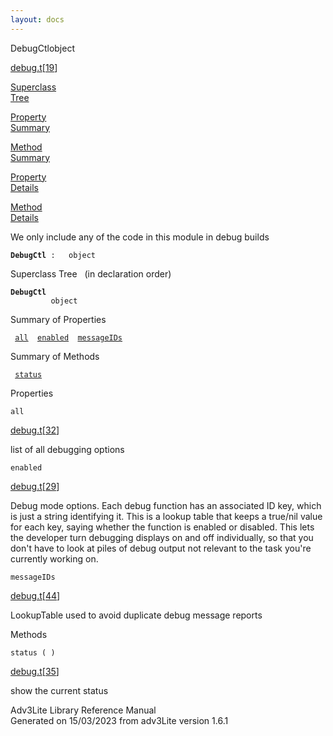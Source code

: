 ```yaml
---
layout: docs
---
```

<span class="title">DebugCtl</span><span class="type">object</span>

[debug.t](../file/debug.t.html)\[[19](../source/debug.t.html#19)\]

[Superclass  
Tree](#_SuperClassTree_)

[Property  
Summary](#_PropSummary_)

[Method  
Summary](#_MethodSummary_)

[Property  
Details](#_Properties_)

[Method  
Details](#_Methods_)

<div class="fdesc">

We only include any of the code in this module in debug builds

**`DebugCtl`**` :   object`

</div>

<span id="_SuperClassTree_"></span>

<div class="mjhd">

<span class="hdln">Superclass Tree</span>   (in declaration order)

</div>

**`DebugCtl`**  
`         object`  
<span id="_PropSummary_"></span>

<div class="mjhd">

<span class="hdln">Summary of Properties</span>  

</div>

` `[`all`](#all)`  `[`enabled`](#enabled)`  `[`messageIDs`](#messageIDs)`  `

<span id="_MethodSummary_"></span>

<div class="mjhd">

<span class="hdln">Summary of Methods</span>  

</div>

` `[`status`](#status)`  `

<span id="_Properties_"></span>

<div class="mjhd">

<span class="hdln">Properties</span>  

</div>

<span id="all"></span>

`all`

[debug.t](../file/debug.t.html)\[[32](../source/debug.t.html#32)\]

<div class="desc">

list of all debugging options

</div>

<span id="enabled"></span>

`enabled`

[debug.t](../file/debug.t.html)\[[29](../source/debug.t.html#29)\]

<div class="desc">

Debug mode options. Each debug function has an associated ID key, which
is just a string identifying it. This is a lookup table that keeps a
true/nil value for each key, saying whether the function is enabled or
disabled. This lets the developer turn debugging displays on and off
individually, so that you don't have to look at piles of debug output
not relevant to the task you're currently working on.

</div>

<span id="messageIDs"></span>

`messageIDs`

[debug.t](../file/debug.t.html)\[[44](../source/debug.t.html#44)\]

<div class="desc">

LookupTable used to avoid duplicate debug message reports

</div>

<span id="_Methods_"></span>

<div class="mjhd">

<span class="hdln">Methods</span>  

</div>

<span id="status"></span>

`status ( )`

[debug.t](../file/debug.t.html)\[[35](../source/debug.t.html#35)\]

<div class="desc">

show the current status

</div>

<div class="ftr">

Adv3Lite Library Reference Manual  
Generated on 15/03/2023 from adv3Lite version 1.6.1

</div>
